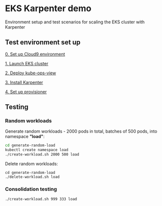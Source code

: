 # EKS Karpenter demo

Environment setup and test scenarios for scaling the EKS cluster with Karpenter

## Test environment set up

[0. Set up Cloud9 environment](0-envsetup/README.md)

[1. Launch EKS cluster](1-ekssetup/README.md)

[2. Deploy kube-ops-view](2-kube-ops-view/README.md)

[3. Install Karpenter](3-karpenter/README.md)

[4. Set up provisioner](4-provisioners/README.md)

## Testing

### Random workloads
Generate random workloads - 2000 pods in total, batches of 500 pods, into namespace **"load"**:
```bash
cd generate-random-load
kubectl create namespace load
./create-workload.sh 2000 500 load
```

Delete random workloads:
```
cd generate-random-load
./delete-workload.sh load
```

### Consolidation testing
```bash
./create-workload.sh 999 333 load
```
